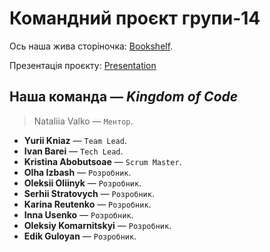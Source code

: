 # Командний проєкт групи-14

Ось наша жива сторіночка:
[Bookshelf](https://yuriikniaz.github.io/bookshelf-team-project/).

Презентація проєкту:
[Presentation](https://www.canva.com/design/DAFtAjDEjRA/EYIfCWwCjtokwyt2wV5-JQ/edit)

## Наша команда — **_Kingdom of Code_**

> Nataliia Valko — `Ментор`.

- **Yurii Kniaz** — `Team Lead`.
- **Ivan Barei** — `Tech Lead`.
- **Kristina Abobutsoae** — `Scrum Master`.
- **Olha Izbash** — `Розробник`.
- **Oleksii Oliinyk** — `Розробник`.
- **Serhii Stratovych** — `Розробник`.
- **Karina Reutenko** — `Розробник`.
- **Inna Usenko** — `Розробник`.
- **Oleksiy Komarnitskyi** — `Розробник`.
- **Edik Guloyan** — `Розробник`.
